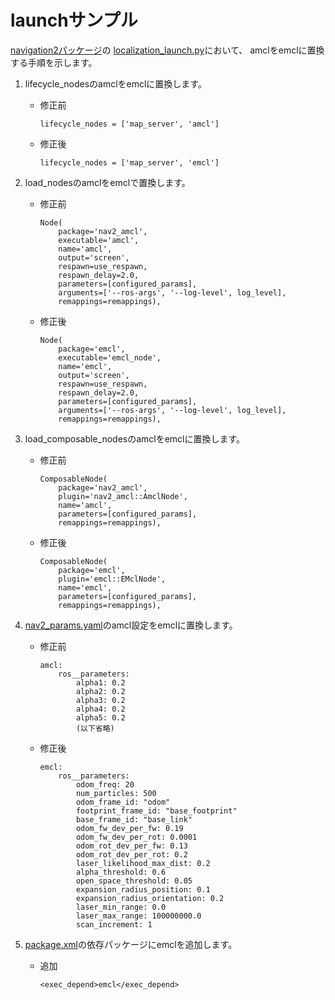 # launchサンプル

[navigation2パッケージ](https://github.com/ros-planning/navigation2.git)の
[localization_launch.py](https://github.com/ros-planning/navigation2/blob/main/nav2_bringup/launch/localization_launch.py)において、
amclをemclに置換する手順を示します。

1. lifecycle_nodesのamclをemclに置換します。
    * 修正前
        ```
        lifecycle_nodes = ['map_server', 'amcl']
        ```
    * 修正後
        ```
        lifecycle_nodes = ['map_server', 'emcl']
        ```

2. load_nodesのamclをemclで置換します。
    * 修正前
        ```
        Node(
            package='nav2_amcl',
            executable='amcl',
            name='amcl',
            output='screen',
            respawn=use_respawn,
            respawn_delay=2.0,
            parameters=[configured_params],
            arguments=['--ros-args', '--log-level', log_level],
            remappings=remappings),
        ```
    * 修正後
        ```
        Node(
            package='emcl',
            executable='emcl_node',
            name='emcl',
            output='screen',
            respawn=use_respawn,
            respawn_delay=2.0,
            parameters=[configured_params],
            arguments=['--ros-args', '--log-level', log_level],
            remappings=remappings),
        ```

3. load_composable_nodesのamclをemclに置換します。
    * 修正前
        ```
        ComposableNode(
            package='nav2_amcl',
            plugin='nav2_amcl::AmclNode',
            name='amcl',
            parameters=[configured_params],
            remappings=remappings),
        ```
    * 修正後
        ```
        ComposableNode(
            package='emcl',
            plugin='emcl::EMclNode',
            name='emcl',
            parameters=[configured_params],
            remappings=remappings),
        ```

4. [nav2_params.yaml](https://github.com/ros-planning/navigation2/blob/main/nav2_bringup/params/nav2_params.yaml)のamcl設定をemclに置換します。
    * 修正前
        ```
        amcl:
            ros__parameters:
                alpha1: 0.2
                alpha2: 0.2
                alpha3: 0.2
                alpha4: 0.2
                alpha5: 0.2
                (以下省略)
        ```
    * 修正後
        ```
        emcl:
            ros__parameters:
                odom_freq: 20
                num_particles: 500
                odom_frame_id: "odom"
                footprint_frame_id: "base_footprint"
                base_frame_id: "base_link"
                odom_fw_dev_per_fw: 0.19
                odom_fw_dev_per_rot: 0.0001
                odom_rot_dev_per_fw: 0.13
                odom_rot_dev_per_rot: 0.2
                laser_likelihood_max_dist: 0.2
                alpha_threshold: 0.6
                open_space_threshold: 0.05
                expansion_radius_position: 0.1
                expansion_radius_orientation: 0.2
                laser_min_range: 0.0
                laser_max_range: 100000000.0
                scan_increment: 1
        ```

5. [package.xml](https://github.com/ros-planning/navigation2/blob/main/nav2_bringup/package.xml)の依存パッケージにemclを追加します。
    * 追加
        ```
        <exec_depend>emcl</exec_depend>
        ```
